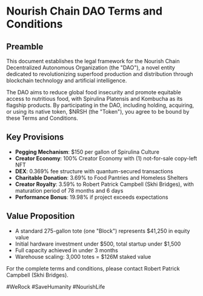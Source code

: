 # Nourish Chain DAO Terms and Conditions

## Preamble

This document establishes the legal framework for the Nourish Chain Decentralized Autonomous Organization (the "DAO"), a novel entity dedicated to revolutionizing superfood production and distribution through blockchain technology and artificial intelligence. 

The DAO aims to reduce global food insecurity and promote equitable access to nutritious food, with Spirulina Platensis and Kombucha as its flagship products. By participating in the DAO, including holding, acquiring, or using its native token, $NRSH (the "Token"), you agree to be bound by these Terms and Conditions.

## Key Provisions

- **Pegging Mechanism**: $150 per gallon of Spirulina Culture
- **Creator Economy**: 100% Creator Economy with (1) not-for-sale copy-left NFT
- **DEX**: 0.369% fee structure with quantum-secured transactions
- **Charitable Donation**: 3.69% to Food Pantries and Homeless Shelters
- **Creator Royalty**: 3.59% to Robert Patrick Campbell (Skhi Bridges), with maturation period of 78 months and 6 days
- **Performance Bonus**: 19.98% if project exceeds expectations

## Value Proposition

- A standard 275-gallon tote (one "Block") represents $41,250 in equity value
- Initial hardware investment under $500, total startup under $1,500
- Full capacity achieved in under 3 months
- Warehouse scaling: 3,000 totes = $126M staked value

For the complete terms and conditions, please contact Robert Patrick Campbell (Skhi Bridges).

#WeRock #SaveHumanity #NourishLife
